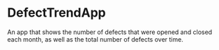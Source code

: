 DefectTrendApp
==============

An app that shows the number of defects that were opened and closed each month, as well as the total number of defects over time.
